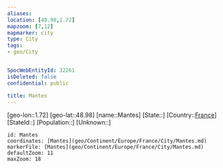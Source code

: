```yaml
---
aliases: 
location: [48.98,1.72]
mapzoom: [7,12] 
mapmarker: city 
type: City
tags:
- geo/City


SpocWebEntityId: 32261
isDeleted: false
confidential: public

title: Mantes
---
```

[geo-lon::1.72]
[geo-lat::48.98]
[name::Mantes]
[State::]
[Country::[France](geo/Continent/Europe/France.md)]
[StateId::]
[Population::]
[Unknown::]


```leaflet
id: Mantes
coordinates: [Mantes](geo/Continent/Europe/France/City/Mantes.md)
markerFile: [Mantes](geo/Continent/Europe/France/City/Mantes.md)
defaultZoom: 11 
maxZoom: 18
```



